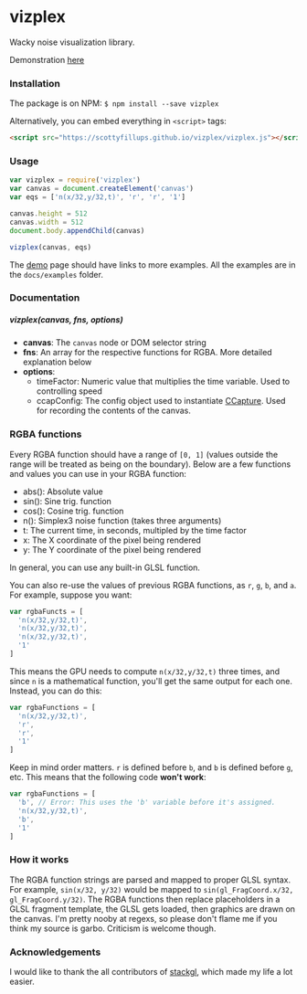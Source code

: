 # vizplex

Wacky noise visualization library.

Demonstration [here](https://scottyfillups.github.io/vizplex)

### Installation

The package is on NPM:
`$ npm install --save vizplex`

Alternatively, you can embed everything in `<script>` tags:
```html
<script src="https://scottyfillups.github.io/vizplex/vizplex.js"></script>
```

### Usage
```js
var vizplex = require('vizplex')
var canvas = document.createElement('canvas')
var eqs = ['n(x/32,y/32,t)', 'r', 'r', '1']

canvas.height = 512
canvas.width = 512
document.body.appendChild(canvas)

vizplex(canvas, eqs)
```

The [demo](https//scottyfillups.github.io/vizplex) page should have links to more examples. All the examples are in the `docs/examples` folder.

### Documentation

##### vizplex(canvas, fns, options)
* **canvas**: The `canvas` node or DOM selector string
* **fns**: An array for the respective functions for RGBA. More detailed explanation below
* **options**:
  * timeFactor: Numeric value that multiplies the time variable. Used to controlling speed
  * ccapConfig: The config object used to instantiate [CCapture](https://github.com/spite/ccapture.js/). Used for recording the contents of the canvas.

### RGBA functions

Every RGBA function should have a range of `[0, 1]` (values outside the range will be treated as being on the boundary). Below are a few functions and values you can use in your RGBA function:
* abs(): Absolute value
* sin(): Sine trig. function
* cos(): Cosine trig. function
* n(): Simplex3 noise function (takes three arguments)
* t: The current time, in seconds, multipled by the time factor
* x: The X coordinate of the pixel being rendered
* y: The Y coordinate of the pixel being rendered

In general, you can use any built-in GLSL function.

You can also re-use the values of previous RGBA functions, as `r`, `g`, `b`, and `a`. For example, suppose you want:
```js
var rgbaFuncts = [
  'n(x/32,y/32,t)',
  'n(x/32,y/32,t)',
  'n(x/32,y/32,t)',
  '1'
]
```

This means the GPU needs to compute `n(x/32,y/32,t)` three times, and since `n` is a mathematical function, you'll get the same output for each one. Instead, you can do this:
```js
var rgbaFunctions = [
  'n(x/32,y/32,t)',
  'r',
  'r',
  '1'
]
```

Keep in mind order matters. `r` is defined before `b`, and `b` is defined before `g`, etc. This means that the following code **won't work**:
```js
var rgbaFunctions = [
  'b', // Error: This uses the 'b' variable before it's assigned.
  'n(x/32,y/32,t)',
  'b',
  '1'
]
```

### How it works

The RGBA function strings are parsed and mapped to proper GLSL syntax. For example, `sin(x/32, y/32)` would be mapped to `sin(gl_FragCoord.x/32, gl_FragCoord.y/32)`. The RGBA functions then replace placeholders in a GLSL fragment template, the GLSL gets loaded, then graphics are drawn on the canvas. I'm pretty nooby at regexs, so please don't flame me if you think my source is garbo. Criticism is welcome though.

### Acknowledgements

I would like to thank the all contributors of [stackgl](http://stack.gl/), which made my life a lot easier.
